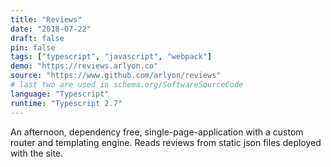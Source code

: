 ```yaml
---
title: "Reviews"
date: "2018-07-22"
draft: false
pin: false
tags: ["typescript", "javascript", "webpack"]
demo: "https://reviews.arlyon.co"
source: "https://www.github.com/arlyon/reviews"
# last two are used in schema.org/SoftwareSourceCode
language: "Typescript"
runtime: "Typescript 2.7"
---
```


An afternoon, dependency free, single-page-application with a custom
router and templating engine. Reads reviews from static json files
deployed with the site.